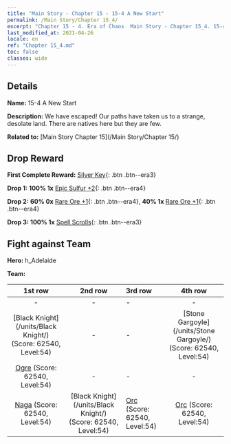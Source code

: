 ```yaml
---
title: "Main Story - Chapter 15 - 15-4 A New Start"
permalink: /Main Story/Chapter 15_4/
excerpt: "Chapter 15 - 4. Era of Chaos  Main Story - Chapter 15_4. 15-4 A New Start"
last_modified_at: 2021-04-26
locale: en
ref: "Chapter 15_4.md"
toc: false
classes: wide
---
```


## Details

 **Name:** 15-4 A New Start

 **Description:** We have escaped! Our paths have taken us to a strange, desolate land. There are natives here but they are few.

 **Related to:** [Main Story Chapter 15](/Main Story/Chapter 15/)

## Drop Reward

 **First Complete Reward:** [Silver Key](/Items/con_693/){: .btn .btn--era3}

 **Drop 1:** **100% 1x** [Epic Sulfur +2](/Items/mat_50/){: .btn .btn--era4}

 **Drop 2:** **60% 0x** [Rare Ore +1](/Items/mat_40/){: .btn .btn--era4}, **40% 1x** [Rare Ore +1](/Items/mat_40/){: .btn .btn--era4}

 **Drop 3:** **100% 1x** [Spell Scrolls](/Items/con_694/){: .btn .btn--era3}


## Fight against Team
 **Hero:** h_Adelaide

 **Team:**


  | 1st row | 2nd row | 3rd row | 4th row |
  |:----:|:----:|:----|:----:|
  | - | - | - | - |
  | [Black Knight](/units/Black Knight/) (Score: 62540, Level:54)  | - | - | [Stone Gargoyle](/units/Stone Gargoyle/) (Score: 62540, Level:54)  |
  | [Ogre](/units/Ogre/) (Score: 62540, Level:54)  | - | - | - |
  | [Naga](/units/Naga/) (Score: 62540, Level:54)  | [Black Knight](/units/Black Knight/) (Score: 62540, Level:54)  | [Orc](/units/Orc/) (Score: 62540, Level:54)  | [Orc](/units/Orc/) (Score: 62540, Level:54)  |


